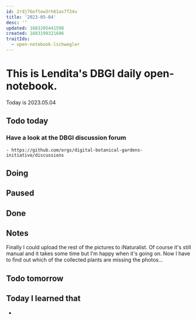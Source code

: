 ```yaml
---
id: 2rdj76oftew3rh61as7f24u
title: '2023-05-04'
desc: ''
updated: 1683205441598
created: 1683199321606
traitIds:
  - open-notebook-lschwegler
---
```


# This is Lendita's DBGI daily open-notebook.

Today is 2023.05.04

## Todo today

### Have a look at the DBGI discussion forum
    - https://github.com/orgs/digital-botanical-gardens-initiative/discussions
###
###

## Doing

## Paused

## Done

## Notes
Finally I could upload the rest of the pictures to iNaturalist. Of course it's still manual and it takes some time but I'm happy when it's going on. Now I have to find out which of the collected plants are missing the photos...

## Todo tomorrow

###
###
###


## Today I learned that

-
